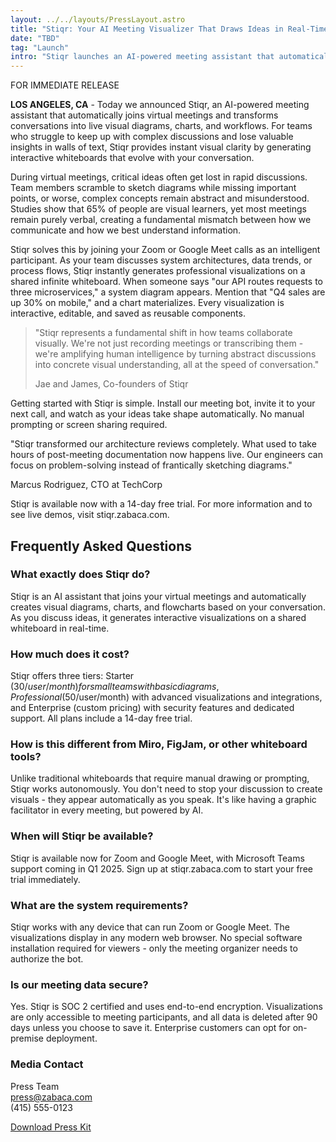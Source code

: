 ```yaml
---
layout: ../../layouts/PressLayout.astro
title: "Stiqr: Your AI Meeting Visualizer That Draws Ideas in Real-Time"
date: "TBD"
tag: "Launch"
intro: "Stiqr launches an AI-powered meeting assistant that automatically joins virtual meetings and transforms conversations into live visual diagrams, charts, and workflows."
---
```


<div class="press-release-header">
  <span class="release-badge">FOR IMMEDIATE RELEASE</span>
</div>

**LOS ANGELES, CA** - Today we announced Stiqr, an AI-powered meeting assistant that automatically joins virtual meetings and transforms conversations into live visual diagrams, charts, and workflows. For teams who struggle to keep up with complex discussions and lose valuable insights in walls of text, Stiqr provides instant visual clarity by generating interactive whiteboards that evolve with your conversation.

During virtual meetings, critical ideas often get lost in rapid discussions. Team members scramble to sketch diagrams while missing important points, or worse, complex concepts remain abstract and misunderstood. Studies show that 65% of people are visual learners, yet most meetings remain purely verbal, creating a fundamental mismatch between how we communicate and how we best understand information.

Stiqr solves this by joining your Zoom or Google Meet calls as an intelligent participant. As your team discusses system architectures, data trends, or process flows, Stiqr instantly generates professional visualizations on a shared infinite whiteboard. When someone says "our API routes requests to three microservices," a system diagram appears. Mention that "Q4 sales are up 30% on mobile," and a chart materializes. Every visualization is interactive, editable, and saved as reusable components.

> "Stiqr represents a fundamental shift in how teams collaborate visually. We're not just recording meetings or transcribing them - we're amplifying human intelligence by turning abstract discussions into concrete visual understanding, all at the speed of conversation."
>
> Jae and James, Co-founders of Stiqr

Getting started with Stiqr is simple. Install our meeting bot, invite it to your next call, and watch as your ideas take shape automatically. No manual prompting or screen sharing required.

<div class="testimonial-box">
  <p>
    "Stiqr transformed our architecture reviews completely. What used to take hours of post-meeting documentation now happens live. Our engineers can focus on problem-solving instead of frantically sketching diagrams."
  </p>
  <p>Marcus Rodriguez, CTO at TechCorp</p>
</div>

Stiqr is available now with a 14-day free trial. For more information and to see live demos, visit stiqr.zabaca.com.

## Frequently Asked Questions

### What exactly does Stiqr do?
Stiqr is an AI assistant that joins your virtual meetings and automatically creates visual diagrams, charts, and flowcharts based on your conversation. As you discuss ideas, it generates interactive visualizations on a shared whiteboard in real-time.

### How much does it cost?
Stiqr offers three tiers: Starter ($30/user/month) for small teams with basic diagrams, Professional ($50/user/month) with advanced visualizations and integrations, and Enterprise (custom pricing) with security features and dedicated support. All plans include a 14-day free trial.

### How is this different from Miro, FigJam, or other whiteboard tools?
Unlike traditional whiteboards that require manual drawing or prompting, Stiqr works autonomously. You don't need to stop your discussion to create visuals - they appear automatically as you speak. It's like having a graphic facilitator in every meeting, but powered by AI.

### When will Stiqr be available?
Stiqr is available now for Zoom and Google Meet, with Microsoft Teams support coming in Q1 2025. Sign up at stiqr.zabaca.com to start your free trial immediately.

### What are the system requirements?
Stiqr works with any device that can run Zoom or Google Meet. The visualizations display in any modern web browser. No special software installation required for viewers - only the meeting organizer needs to authorize the bot.

### Is our meeting data secure?
Yes. Stiqr is SOC 2 certified and uses end-to-end encryption. Visualizations are only accessible to meeting participants, and all data is deleted after 90 days unless you choose to save it. Enterprise customers can opt for on-premise deployment.

<div class="press-contact">
  <h3>Media Contact</h3>
  <p>
    Press Team<br>
    <a href="mailto:press@zabaca.com">press@zabaca.com</a><br>
    (415) 555-0123
  </p>
  <p>
    <a href="/press-kit" class="download-button">Download Press Kit</a>
  </p>
</div>